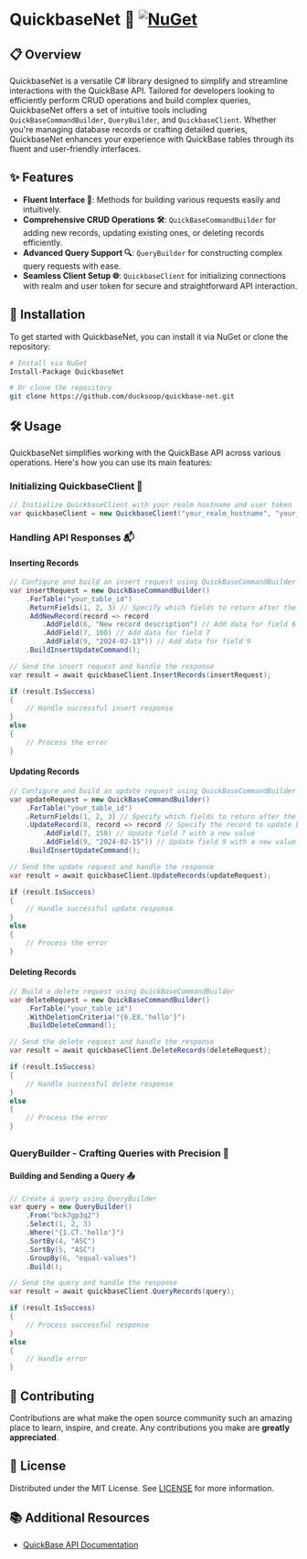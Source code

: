 # QuickbaseNet 🚀 [![NuGet](https://img.shields.io/nuget/v/QuickbaseNet?label=NuGet&logo=nuget&style=flat-square)](https://www.nuget.org/packages/QuickbaseNet/)

## 📋 Overview

QuickbaseNet is a versatile C# library designed to simplify and streamline interactions with the QuickBase API. Tailored for developers looking to efficiently perform CRUD operations and build complex queries, QuickbaseNet offers a set of intuitive tools including `QuickBaseCommandBuilder`, `QueryBuilder`, and `QuickbaseClient`. Whether you're managing database records or crafting detailed queries, QuickbaseNet enhances your experience with QuickBase tables through its fluent and user-friendly interfaces.

## ✨ Features

- **Fluent Interface 🌊**: Methods for building various requests easily and intuitively.
- **Comprehensive CRUD Operations 🛠️**: `QuickBaseCommandBuilder` for adding new records, updating existing ones, or deleting records efficiently.
- **Advanced Query Support 🔍**: `QueryBuilder` for constructing complex query requests with ease.
- **Seamless Client Setup 🌐**: `QuickbaseClient` for initializing connections with realm and user token for secure and straightforward API interaction.

## 💾 Installation

To get started with QuickbaseNet, you can install it via NuGet or clone the repository:

```bash
# Install via NuGet
Install-Package QuickbaseNet

# Or clone the repository
git clone https://github.com/ducksoop/quickbase-net.git
```

## 🛠️ Usage

QuickbaseNet simplifies working with the QuickBase API across various operations. Here's how you can use its main features:

### Initializing QuickbaseClient 🌟

```csharp
// Initialize QuickbaseClient with your realm hostname and user token
var quickbaseClient = new QuickbaseClient("your_realm_hostname", "your_user_token");
```
### Handling API Responses 📬

#### Inserting Records

```csharp
// Configure and build an insert request using QuickBaseCommandBuilder
var insertRequest = new QuickBaseCommandBuilder()
    .ForTable("your_table_id")
    .ReturnFields(1, 2, 3) // Specify which fields to return after the insert operation
    .AddNewRecord(record => record
        .AddField(6, "New record description") // Add data for field 6
        .AddField(7, 100) // Add data for field 7
        .AddField(9, "2024-02-13")) // Add data for field 9
    .BuildInsertUpdateCommand();

// Send the insert request and handle the response
var result = await quickbaseClient.InsertRecords(insertRequest);

if (result.IsSuccess)
{
    // Handle successful insert response
}
else
{
    // Process the error
}
```

#### Updating Records

```csharp
// Configure and build an update request using QuickBaseCommandBuilder
var updateRequest = new QuickBaseCommandBuilder()
    .ForTable("your_table_id")
    .ReturnFields(1, 2, 3) // Specify which fields to return after the update operation
    .UpdateRecord(8, record => record // Specify the record to update based on its record ID (8 in this example)
        .AddField(7, 150) // Update field 7 with a new value
        .AddField(9, "2024-02-15")) // Update field 9 with a new value
    .BuildInsertUpdateCommand();

// Send the update request and handle the response
var result = await quickbaseClient.UpdateRecords(updateRequest);

if (result.IsSuccess)
{
    // Handle successful update response
}
else
{
    // Process the error
}
```

#### Deleting Records

```csharp
// Build a delete request using QuickBaseCommandBuilder
var deleteRequest = new QuickBaseCommandBuilder()
    .ForTable("your_table_id")
    .WithDeletionCriteria("{6.EX.'hello'}")
    .BuildDeleteCommand();

// Send the delete request and handle the response
var result = await quickbaseClient.DeleteRecords(deleteRequest);

if (result.IsSuccess)
{
    // Handle successful delete response
}
else
{
    // Process the error
}
```
##

### QueryBuilder - Crafting Queries with Precision 🔎

#### Building and Sending a Query 📤

```csharp
// Create a query using QueryBuilder
var query = new QueryBuilder()
    .From("bck7gp3q2")
    .Select(1, 2, 3)
    .Where("{1.CT.'hello'}")
    .SortBy(4, "ASC")
    .SortBy(5, "ASC")
    .GroupBy(6, "equal-values")
    .Build();

// Send the query and handle the response
var result = await quickbaseClient.QueryRecords(query);

if (result.IsSuccess)
{
    // Process successful response
}
else
{
    // Handle error
}
```

## 👐 Contributing

Contributions are what make the open source community such an amazing place to learn, inspire, and create. Any contributions you make are **greatly appreciated**.

## 📜 License

Distributed under the MIT License. See [LICENSE](https://github.com/ducksoop/quickbase-net/blob/master/LICENSE.txt) for more information.

## 📚 Additional Resources

- [QuickBase API Documentation](https://developer.quickbase.com)
